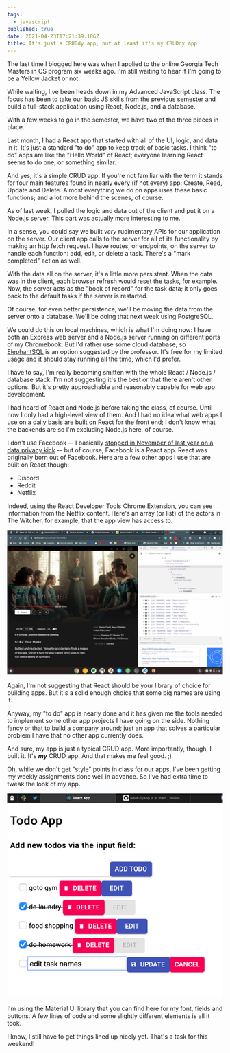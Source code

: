 ```yaml
---
tags:
  - javascript
published: true
date: 2021-04-23T17:21:39.186Z
title: It's just a CRUDdy app, but at least it's my CRUDdy app
---
```

The last time I blogged here was when I applied to the online Georgia Tech Masters in CS program six weeks ago. I'm still waiting to hear if I'm going to be a Yellow Jacket or not. 

While waiting, I've been heads down in my Advanced JavaScript class. The focus has been to take our basic JS skills from the previous semester and build a full-stack application using React, Node.js, and a database.

With a few weeks to go in the semester, we have two of the three pieces in place. 

Last month, I had a React app that started with all of the UI, logic, and data in it. It's just a standard "to do" app to keep track of basic tasks. I think "to do" apps are like the "Hello World" of React; everyone learning React seems to do one, or something similar.

And yes, it's a simple CRUD app. If you're not familiar with the term it stands for four main features found in nearly every (if not every) app: Create, Read, Update and Delete. Almost everything we do on apps uses these basic functions; and a lot more behind the scenes, of course.

As of last week, I pulled the logic and data out of the client and put it on a Node.js server. This part was actually more interesting to me. 

In a sense, you could say we built *very* rudimentary APIs for our application on the server. Our client app calls to the server for all of its functionality by making an http fetch request. I have routes, or endpoints, on the server to handle each function: add, edit, or delete a task. There's a "mark completed" action as well. 

With the data all on the server, it's a little more persistent. When the data was in the client, each browser refresh would reset the tasks, for example. Now, the server acts as the "book of record" for the task data; it only goes back to the default tasks if the server is restarted.

Of course, for even better persistence, we'll be moving the data from the server onto a database. We'll be doing that next week using PostgreSQL. 

We could do this on local machines, which is what I'm doing now: I have both an Express web server and a Node.js server running on different ports of my Chromebook. But I'd rather use some cloud database, so [ElephantSQL](https://www.elephantsql.com/) is an option suggested by the professor. It's free for my limited usage and it should stay running all the time, which I'd prefer.

I have to say, I'm really becoming smitten with the whole React / Node.js / database stack. I'm not suggesting it's the best or that there aren't other options. But it's pretty approachable and reasonably capable for web app development. 

I had heard of React and Node.js before taking the class, of course. Until now I only had a high-level view of them. And I had no idea what web apps I use on a daily basis are built on React for the front end; I don't know what the backends are so I'm excluding Node.js here, of course.

I don't use Facebook -- I basically [stopped in November of last year on a data privacy kick](https://www.kctofel.com/the-experiment-living-a-mobile-life-without-apple-or-google/) -- but of course, Facebook is a React app. React was originally born out of Facebook. Here are a few other apps I use that are built on React though:

* Discord
* Reddit
* Netflix

Indeed, using the React Developer Tools Chrome Extension, you can see information from the Netflix content. Here's an array (or list) of the actors in The Witcher, for example, that the app view has access to.

![](/src/images/netflix-react.jpg)

Again, I'm not suggesting that React should be your library of choice for building apps. But it's a solid enough choice that some big names are using it. 

Anyway, my "to do" app is nearly done and it has given me the tools needed to implement some other app projects I have going on the side. Nothing fancy or that to build a company around; just an app that solves a particular problem I have that no other app currently does.

And sure, my app is just a typical CRUD app. More importantly, though, I built it. It's ***my*** CRUD app. And that makes me feel good. ;)

Oh, while we don't get "style" points in class for our apps, I've been getting my weekly assignments done well in advance. So I've had extra time to tweak the look of my app. 

![](/src/images/todos.jpg)

I'm using the Material UI library that you can find here for my font, fields and buttons. A few lines of code and some slightly different elements is all it took.

I know, I still have to get things lined up nicely yet. That's a task for this weekend!